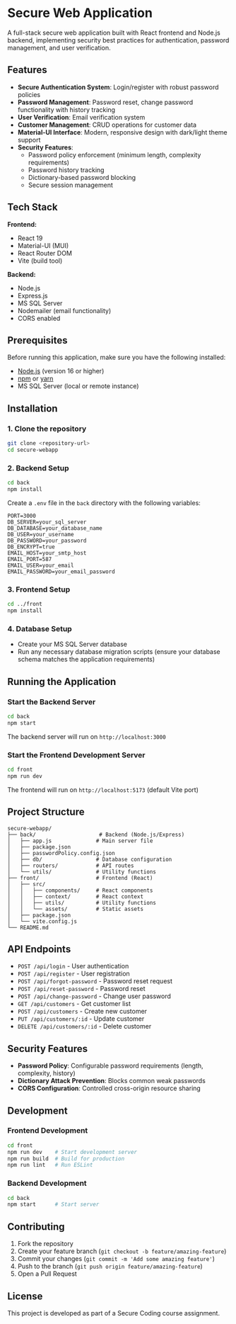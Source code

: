 # Secure Web Application

A full-stack secure web application built with React frontend and Node.js backend, implementing security best practices for authentication, password management, and user verification.

## Features

- **Secure Authentication System**: Login/register with robust password policies
- **Password Management**: Password reset, change password functionality with history tracking
- **User Verification**: Email verification system
- **Customer Management**: CRUD operations for customer data
- **Material-UI Interface**: Modern, responsive design with dark/light theme support
- **Security Features**: 
  - Password policy enforcement (minimum length, complexity requirements)
  - Password history tracking
  - Dictionary-based password blocking
  - Secure session management

## Tech Stack

**Frontend:**
- React 19
- Material-UI (MUI)
- React Router DOM
- Vite (build tool)

**Backend:**
- Node.js
- Express.js
- MS SQL Server
- Nodemailer (email functionality)
- CORS enabled

## Prerequisites

Before running this application, make sure you have the following installed:
- [Node.js](https://nodejs.org/) (version 16 or higher)
- [npm](https://www.npmjs.com/) or [yarn](https://yarnpkg.com/)
- MS SQL Server (local or remote instance)

## Installation

### 1. Clone the repository
```bash
git clone <repository-url>
cd secure-webapp
```

### 2. Backend Setup
```bash
cd back
npm install
```

Create a `.env` file in the `back` directory with the following variables:
```env
PORT=3000
DB_SERVER=your_sql_server
DB_DATABASE=your_database_name
DB_USER=your_username
DB_PASSWORD=your_password
DB_ENCRYPT=true
EMAIL_HOST=your_smtp_host
EMAIL_PORT=587
EMAIL_USER=your_email
EMAIL_PASSWORD=your_email_password
```

### 3. Frontend Setup
```bash
cd ../front
npm install
```

### 4. Database Setup
- Create your MS SQL Server database
- Run any necessary database migration scripts (ensure your database schema matches the application requirements)

## Running the Application

### Start the Backend Server
```bash
cd back
npm start
```
The backend server will run on `http://localhost:3000`

### Start the Frontend Development Server
```bash
cd front
npm run dev
```
The frontend will run on `http://localhost:5173` (default Vite port)

## Project Structure

```
secure-webapp/
├── back/                    # Backend (Node.js/Express)
│   ├── app.js              # Main server file
│   ├── package.json
│   ├── passwordPolicy.config.json
│   ├── db/                 # Database configuration
│   ├── routers/            # API routes
│   └── utils/              # Utility functions
├── front/                  # Frontend (React)
│   ├── src/
│   │   ├── components/     # React components
│   │   ├── context/        # React context
│   │   ├── utils/          # Utility functions
│   │   └── assets/         # Static assets
│   ├── package.json
│   └── vite.config.js
└── README.md
```

## API Endpoints

- `POST /api/login` - User authentication
- `POST /api/register` - User registration
- `POST /api/forgot-password` - Password reset request
- `POST /api/reset-password` - Password reset
- `POST /api/change-password` - Change user password
- `GET /api/customers` - Get customer list
- `POST /api/customers` - Create new customer
- `PUT /api/customers/:id` - Update customer
- `DELETE /api/customers/:id` - Delete customer

## Security Features

- **Password Policy**: Configurable password requirements (length, complexity, history)
- **Dictionary Attack Prevention**: Blocks common weak passwords
- **CORS Configuration**: Controlled cross-origin resource sharing

## Development

### Frontend Development
```bash
cd front
npm run dev    # Start development server
npm run build  # Build for production
npm run lint   # Run ESLint
```

### Backend Development
```bash
cd back
npm start      # Start server
```

## Contributing

1. Fork the repository
2. Create your feature branch (`git checkout -b feature/amazing-feature`)
3. Commit your changes (`git commit -m 'Add some amazing feature'`)
4. Push to the branch (`git push origin feature/amazing-feature`)
5. Open a Pull Request

## License

This project is developed as part of a Secure Coding course assignment.
